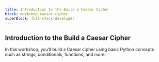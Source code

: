 ```yaml
---
title: Introduction to the Build a Caesar Cipher
block: workshop-caesar-cipher
superBlock: full-stack-developer
---
```


## Introduction to the Build a Caesar Cipher

In this workshop, you'll build a Caesar cipher using basic Python concepts such as strings, conditionals, functions, and more.
